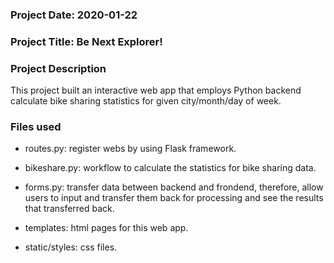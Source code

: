 ### Project Date: 2020-01-22

### Project Title: Be Next Explorer!

### Project Description
This project built an interactive web app that employs Python backend calculate bike sharing statistics for given city/month/day of week.

### Files used
- routes.py: register webs by using Flask framework.

- bikeshare.py: workflow to calculate the statistics for bike sharing data.

- forms.py: transfer data between backend and frondend, therefore, allow users to input and transfer them back for processing and see the results that transferred back.

- templates: html pages for this web app.

- static/styles: css files.